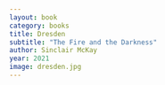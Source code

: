 ```yaml
---
layout: book
category: books
title: Dresden
subtitle: "The Fire and the Darkness"
author: Sinclair McKay
year: 2021
image: dresden.jpg
---
```

